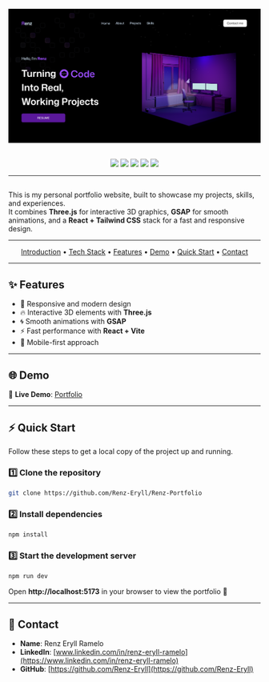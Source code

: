 
<p align="center">
  <img src="./public/portfolio.png" alt="Portfolio Thumbnail" width="800"/>
</p>

## 
<p align="center">
  <img src="https://img.shields.io/badge/React-20232A?style=for-the-badge&logo=react&logoColor=61DAFB"/>
  <img src="https://img.shields.io/badge/Tailwind_CSS-38B2AC?style=for-the-badge&logo=tailwind-css&logoColor=white"/>
  <img src="https://img.shields.io/badge/Three.js-black?style=for-the-badge&logo=three.js&logoColor=white"/>
  <img src="https://img.shields.io/badge/GSAP-88CE02?style=for-the-badge&logo=greensock&logoColor=white"/>
  <img src="https://img.shields.io/badge/Vite-646CFF?style=for-the-badge&logo=vite&logoColor=white"/>
</p>

---

##
This is my personal portfolio website, built to showcase my projects, skills, and experiences.  
It combines **Three.js** for interactive 3D graphics, **GSAP** for smooth animations, and a **React + Tailwind CSS** stack for a fast and responsive design.

---

<p align="center">
  <a href="#introduction">Introduction</a> •
  <a href="#tech-stack">Tech Stack</a> •
  <a href="#features">Features</a> •
  <a href="#demo">Demo</a> •
  <a href="#quick-start">Quick Start</a> •
  <a href="#contact">Contact</a>
</p>

---

## ✨ Features
- 🎨 Responsive and modern design  
- 🔥 Interactive 3D elements with **Three.js**  
- 🌀 Smooth animations with **GSAP**  
- ⚡ Fast performance with **React + Vite**  
- 📱 Mobile-first approach  

---

## 🌐 Demo
🔗 **Live Demo**: [Portfolio](https://renz-portfolio-demo-link.com)

---

## ⚡ Quick Start

Follow these steps to get a local copy of the project up and running.

### 1️⃣ Clone the repository
```bash
git clone https://github.com/Renz-Eryll/Renz-Portfolio
```

### 2️⃣ Install dependencies
```bash
npm install
```

### 3️⃣ Start the development server
```bash
npm run dev
```

Open **http://localhost:5173** in your browser to view the portfolio 🚀

---

## 📧 Contact
- **Name**: Renz Eryll Ramelo  
- **LinkedIn**: [www.linkedin.com/in/renz-eryll-ramelo](https://www.linkedin.com/in/renz-eryll-ramelo)  
- **GitHub**: [https://github.com/Renz-Eryll](https://github.com/Renz-Eryll)  
